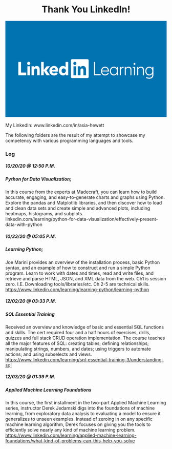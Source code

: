<h1 align="center">
  <strong>Thank You LinkedIn!</strong>
</h1>
<p align="center">
  <img width="600" height="300" src="Images/linkedin_learning_logo.jpg">
</p>

<p>My LinkedIn: www.linkedin.com/in/asia-hewett </p>
<p>The following folders are the result of my attempt to showcase my competency with various programming languages and tools.</p>

### Log

##### 10/20/20 @ 12:50 P.M.
##### Python for Data Visualization; 
In this course from the experts at Madecraft, you can learn how to build accurate, engaging, and easy-to-generate charts and graphs using Python. Explore the pandas and Matplotlib libraries, and then discover how to load and clean data sets and create simple and advanced plots, including heatmaps, histograms, and subplots.<br>
linkedin.com/learning/python-for-data-visualization/effectively-present-data-with-python

##### 10/23/20 @ 05:05 P.M.
##### Learning Python;
Joe Marini provides an overview of the installation process, basic Python syntax, and an example of how to construct and run a simple Python program. Learn to work with dates and times, read and write files, and retrieve and parse HTML, JSON, and XML data from the web. Ch1 is session zero. I.E. Downloading tools/libraries/etc. Ch 2-5 are technical skills.<br>
https://www.linkedin.com/learning/learning-python/learning-python

##### 12/02/20 @ 03:33 P.M.
##### SQL Essential Training
Received an overview and knowledge of basic and essential SQL functions and skills. The cert required four and a half hours of exercises, drills, quizzes and full stack CRUD operation implementation. The course teaches all the major features of SQL: creating tables; defining relationships; manipulating strings, numbers, and dates; using triggers to automate actions; and using subselects and views.<br>
https://www.linkedin.com/learning/sql-essential-training-3/understanding-sql

##### 12/03/20 @ 01:39 P.M.
##### Applied Machine Learning Foundations
In this course, the first installment in the two-part Applied Machine Learning series, instructor Derek Jedamski digs into the foundations of machine learning, from exploratory data analysis to evaluating a model to ensure it generalizes to unseen examples. Instead of zeroing in on any specific machine learning algorithm, Derek focuses on giving you the tools to efficiently solve nearly any kind of machine learning problem.<br>
https://www.linkedin.com/learning/applied-machine-learning-foundations/what-kind-of-problems-can-this-help-you-solve
